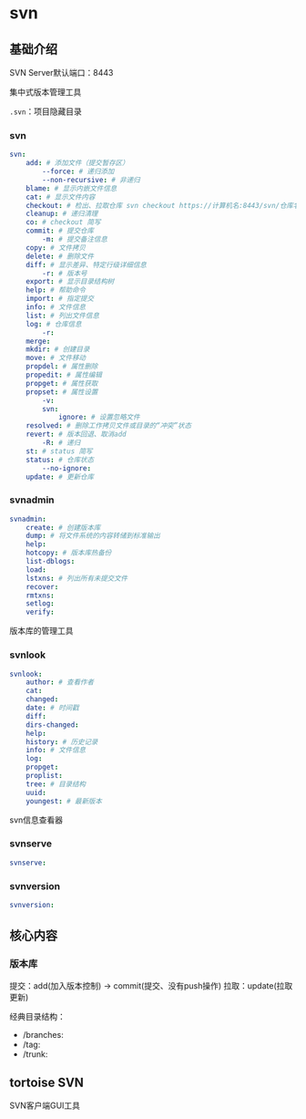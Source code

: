 # svn

## 基础介绍

SVN Server默认端口：8443

集中式版本管理工具

`.svn`：项目隐藏目录


### svn
```yaml
svn:
    add: # 添加文件（提交暂存区）
        --force: # 递归添加
        --non-recursive: # 非递归
    blame: # 显示内嵌文件信息
    cat: # 显示文件内容
    checkout: # 检出、拉取仓库 svn checkout https://计算机名:8443/svn/仓库名/
    cleanup: # 递归清理
    co: # checkout 简写
    commit: # 提交仓库
        -m: # 提交备注信息
    copy: # 文件拷贝
    delete: # 删除文件
    diff: # 显示差异、特定行级详细信息
        -r: # 版本号
    export: # 显示目录结构树
    help: # 帮助命令
    import: # 指定提交
    info: # 文件信息
    list: # 列出文件信息
    log: # 仓库信息
        -r:
    merge:
    mkdir: # 创建目录
    move: # 文件移动
    propdel: # 属性删除
    propedit: # 属性编辑
    propget: # 属性获取
    propset: # 属性设置
        -v:
        svn:
            ignore: # 设置忽略文件
    resolved: # 删除工作拷贝文件或目录的“冲突”状态
    revert: # 版本回退、取消add
        -R: # 递归
    st: # status 简写
    status: # 仓库状态
        --no-ignore:
    update: # 更新仓库
```


### svnadmin
```yaml
svnadmin:
    create: # 创建版本库
    dump: # 将文件系统的内容转储到标准输出
    help:
    hotcopy: # 版本库热备份
    list-dblogs:
    load:
    lstxns: # 列出所有未提交文件
    recover: 
    rmtxns:
    setlog:
    verify:
```

版本库的管理工具

### svnlook
```yaml
svnlook:
    author: # 查看作者
    cat:
    changed:
    date: # 时间戳
    diff:
    dirs-changed:
    help:
    history: # 历史记录
    info: # 文件信息
    log:
    propget:
    proplist:
    tree: # 目录结构
    uuid:
    youngest: # 最新版本
```

svn信息查看器


### svnserve
```yaml
svnserve:

```


### svnversion
```yaml
svnversion:
```


## 核心内容


### 版本库

提交：add(加入版本控制) -> commit(提交、没有push操作) 
拉取：update(拉取更新)

经典目录结构：
- /branches:
- /tag:
- /trunk:






## tortoise SVN

SVN客户端GUI工具
